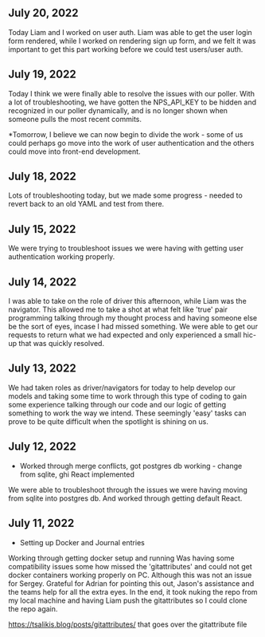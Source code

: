 ## July 20, 2022

Today Liam and I worked on user auth. Liam was able to get the user login form rendered, while I worked on rendering sign up form, and we felt it was important to get this part working before we could test users/user auth.

## July 19, 2022

Today I think we were finally able to resolve the issues with our poller. With a lot of troubleshooting, we have gotten the NPS_API_KEY to be hidden and recognized in our poller dynamically, and is no longer shown when someone pulls the most recent commits. 

*Tomorrow, I believe we can now begin to divide the work - some of us could perhaps go move into the work of user authentication and the others could move into front-end development. 
## July 18, 2022

Lots of troubleshooting today, but we made some progress - needed to revert back to an old YAML and test from there. 

## July 15, 2022

We were trying to troubleshoot issues we were having with getting user authentication working properly. 

## July 14, 2022

I was able to take on the role of driver this afternoon, while Liam was the navigator. This allowed me to take a shot at what felt like 'true' pair programming talking through my thought process and having someone else be the sort of eyes, incase I had missed something. We were able to get our requests to return what we had expected and only experienced a small hic-up that was quickly resolved. 

## July 13, 2022

We had taken roles as driver/navigators for today to help develop our models and taking some time to work through this type of coding to gain some experience talking through our code and our logic of getting something to work the way we intend. These seemingly 'easy' tasks can prove to be quite difficult when the spotlight is shining on us. 
## July 12, 2022

* Worked through merge conflicts, got postgres db working - change from sqlite, ghi React implemented

We were able to troubleshoot through the issues we were having moving from sqlite into postgres db. And worked through getting default React. 

## July 11, 2022

* Setting up Docker and Journal entries

Working through getting docker setup and running
Was having some compatibility issues some how missed the 'gitattributes' 
and could not get docker containers working properly on PC. Although
this was not an issue for Sergey. Grateful for Adrian for pointing this out, Jason's assistance and the teams help for all the extra eyes. In the end, it took nuking the repo from my local machine and having Liam push the gitattributes so I could clone the repo again. 

https://tsalikis.blog/posts/gitattributes/ that goes over the gitattribute file